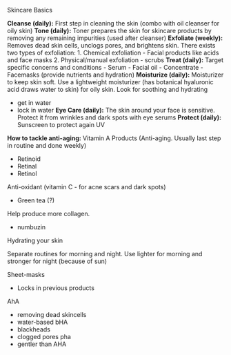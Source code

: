 Skincare Basics

**Cleanse (daily):** First step in cleaning the skin (combo with oil cleanser for oily skin)
**Tone (daily):** Toner prepares the skin for skincare products by removing any remaining impurities (used after cleanser)
**Exfoliate (weekly):** Removes dead skin cells, unclogs pores, and brightens skin. There exists two types of exfoliation:
	1. Chemical exfoliation
		- Facial products like acids and face masks
	2. Physical/manual exfoliation
		- scrubs
**Treat (daily):** Target specific concerns and conditions
	- Serum
	- Facial oil
	- Concentrate
	- Facemasks (provide nutrients and hydration)
**Moisturize (daily):** Moisturizer to keep skin soft. Use a lightweight moisturizer (has botanical hyaluronic acid draws water to skin) for oily skin. Look for soothing and hydrating
- get in water
- lock in water
**Eye Care (daily):** The skin around your face is sensitive. Protect it from wrinkles and dark spots with eye serums
**Protect (daily):** Sunscreen to protect again UV

**How to tackle anti-aging:**
Vitamin A Products (Anti-aging. Usually last step in routine and done weekly)
- Retinoid 
- Retinal 
- Retinol 

Anti-oxidant (vitamin C - for acne scars and dark spots)
- Green tea (?)

Help produce more collagen. 
- numbuzin

Hydrating your skin




Separate routines for morning and night. Use lighter for morning and stronger for night (because of sun)

Sheet-masks
- Locks in previous products

AhA 
- removing dead skincells
- water-based
bHA 
- blackheads
- clogged pores
pha
- gentler than AHA